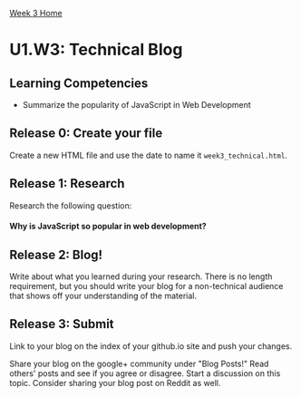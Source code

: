 [Week 3 Home](./)

# U1.W3: Technical Blog

## Learning Competencies
- Summarize the popularity of JavaScript in Web Development

## Release 0: Create your file
Create a new HTML file and use the date to name it `week3_technical.html`. 

## Release 1: Research
Research the following question:

#### Why is JavaScript so popular in web development?

## Release 2: Blog!

Write about what you learned during your research. There is no length requirement, but you should write your blog for a non-technical audience that shows off your understanding of the material.

## Release 3: Submit
Link to your blog on the index of your github.io site and push your changes. 

Share your blog on the google+ community under "Blog Posts!" Read others' posts and see if you agree or disagree. Start a discussion on this topic.  Consider sharing your blog post on Reddit as well.


